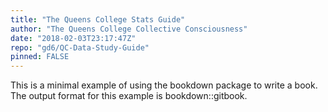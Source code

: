 ```yaml
---
title: "The Queens College Stats Guide"
author: "The Queens College Collective Consciousness"
date: "2018-02-03T23:17:47Z"
repo: "gd6/QC-Data-Study-Guide"
pinned: FALSE
---
```


This is a minimal example of using the bookdown package to write a book. The output format for this example is bookdown::gitbook.
